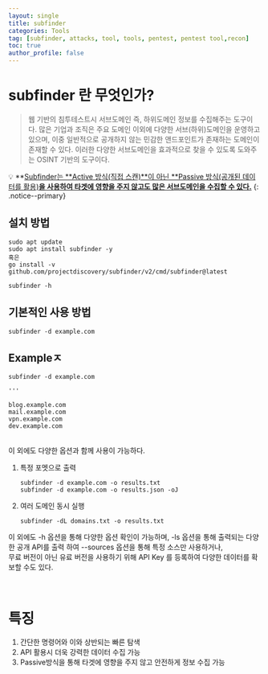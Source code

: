 ```yaml
---
layout: single
title: subfinder
categories: Tools
tag: [subfinder, attacks, tool, tools, pentest, pentest tool,recon]
toc: true
author_profile: false
---
```


# subfinder 란 무엇인가? 

> 웹 기반의 침투테스트시 서브도메인 즉, 하위도메인 정보를 수집해주는 도구이다. 많은 기업과 조직은 주요 도메인 이외에 다양한 서브(하위)도메인을 운영하고 있으며, 이중 일반적으로 공개하지 않는 민감한 앤드포인트가 존재하는 도메인이 존재할 수 있다. 이러한 다양한 서브도메인을 효과적으로 찾을 수 있도록 도와주는 OSINT 기반의 도구이다.

💡 **<u>Subfinder는 **Active 방식(직접 스캔)**이 아닌 **Passive 방식(공개된 데이터를 활용)**을 사용하여 타겟에 영향을 주지 않고도 많은 서브도메인을 수집할 수 있다.</u>** 
{: .notice--primary} 

## 설치 방법

```
sudo apt update
sudo apt install subfinder -y
혹은
go install -v github.com/projectdiscovery/subfinder/v2/cmd/subfinder@latest

subfinder -h

```

## 기본적인 사용 방법

```
subfinder -d example.com
```

## Exampleㅈ

```
subfinder -d example.com

'''

blog.example.com
mail.example.com
vpn.example.com
dev.example.com
```
<br>
이 외에도 다양한 옵션과 함께 사용이 가능하다.
<br>

1. 특정 포멧으로 출력

    ```
    subfinder -d example.com -o results.txt
    subfinder -d example.com -o results.json -oJ
    ```

2. 여러 도메인 동시 실행

    ```
    subfinder -dL domains.txt -o results.txt

    ```

이 외에도 -h 옵션을 통해 다양한 옵션 확인이 가능하며, -ls 옵션을 통해 출력되는 다양한 공개 API를 출력 하여 --sources 옵션을 통해 특정 소스만 사용하거나, <br>
무료 버전이 아닌 유료 버전을 사용하기 위해 API Key 를 등록하여 다양한 데이터를 확보할 수도 있다.

<br>

# 특징
1. 간단한 명령어와 이와 상반되는 빠른 탐색
2. API 활용시 더욱 강력한 데이터 수집 가능
3. Passive방식을 통해 타겟에 영향을 주지 않고 안전하게 정보 수집 가능